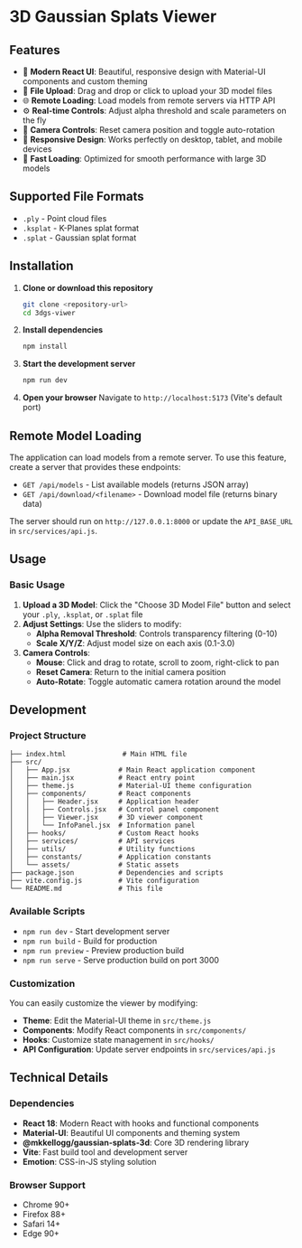 # 3D Gaussian Splats Viewer

## Features

- 🎨 **Modern React UI**: Beautiful, responsive design with Material-UI components and custom theming
- 📁 **File Upload**: Drag and drop or click to upload your 3D model files
- 🌐 **Remote Loading**: Load models from remote servers via HTTP API
- ⚙️ **Real-time Controls**: Adjust alpha threshold and scale parameters on the fly
- 🎥 **Camera Controls**: Reset camera position and toggle auto-rotation
- 📱 **Responsive Design**: Works perfectly on desktop, tablet, and mobile devices
- 🚀 **Fast Loading**: Optimized for smooth performance with large 3D models

## Supported File Formats

- `.ply` - Point cloud files
- `.ksplat` - K-Planes splat format
- `.splat` - Gaussian splat format

## Installation

1. **Clone or download this repository**

   ```bash
   git clone <repository-url>
   cd 3dgs-viwer
   ```

2. **Install dependencies**

   ```bash
   npm install
   ```

3. **Start the development server**

   ```bash
   npm run dev
   ```

4. **Open your browser**
   Navigate to `http://localhost:5173` (Vite's default port)

## Remote Model Loading

The application can load models from a remote server. To use this feature, create a server that provides these endpoints:

- `GET /api/models` - List available models (returns JSON array)
- `GET /api/download/<filename>` - Download model file (returns binary data)

The server should run on `http://127.0.0.1:8000` or update the `API_BASE_URL` in `src/services/api.js`.

## Usage

### Basic Usage

1. **Upload a 3D Model**: Click the "Choose 3D Model File" button and select your `.ply`, `.ksplat`, or `.splat` file
2. **Adjust Settings**: Use the sliders to modify:
   - **Alpha Removal Threshold**: Controls transparency filtering (0-10)
   - **Scale X/Y/Z**: Adjust model size on each axis (0.1-3.0)
3. **Camera Controls**:
   - **Mouse**: Click and drag to rotate, scroll to zoom, right-click to pan
   - **Reset Camera**: Return to the initial camera position
   - **Auto-Rotate**: Toggle automatic camera rotation around the model

## Development

### Project Structure

```
├── index.html              # Main HTML file
├── src/
│   ├── App.jsx            # Main React application component
│   ├── main.jsx           # React entry point
│   ├── theme.js           # Material-UI theme configuration
│   ├── components/        # React components
│   │   ├── Header.jsx     # Application header
│   │   ├── Controls.jsx   # Control panel component
│   │   ├── Viewer.jsx     # 3D viewer component
│   │   └── InfoPanel.jsx  # Information panel
│   ├── hooks/             # Custom React hooks
│   ├── services/          # API services
│   ├── utils/             # Utility functions
│   ├── constants/         # Application constants
│   └── assets/            # Static assets
├── package.json           # Dependencies and scripts
├── vite.config.js         # Vite configuration
└── README.md              # This file
```

### Available Scripts

- `npm run dev` - Start development server
- `npm run build` - Build for production
- `npm run preview` - Preview production build
- `npm run serve` - Serve production build on port 3000

### Customization

You can easily customize the viewer by modifying:

- **Theme**: Edit the Material-UI theme in `src/theme.js`
- **Components**: Modify React components in `src/components/`
- **Hooks**: Customize state management in `src/hooks/`
- **API Configuration**: Update server endpoints in `src/services/api.js`

## Technical Details

### Dependencies

- **React 18**: Modern React with hooks and functional components
- **Material-UI**: Beautiful UI components and theming system
- **@mkkellogg/gaussian-splats-3d**: Core 3D rendering library
- **Vite**: Fast build tool and development server
- **Emotion**: CSS-in-JS styling solution

### Browser Support

- Chrome 90+
- Firefox 88+
- Safari 14+
- Edge 90+
